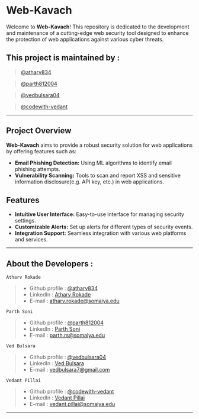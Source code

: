 # Web-Kavach

Welcome to **Web-Kavach**! This repository is dedicated to the development and maintenance of a cutting-edge web security tool designed to enhance the protection of web applications against various cyber threats.

## This project is maintained by :

> [@atharv834](https://github.com/Atharv834)

> [@parth812004](https://github.com/parth812004)

> [@vedbulsara04](https://github.com/vedbulsara04)

> [@codewith-vedant](https://github.com/Codewith-Vedant)

---
## Project Overview

**Web-Kavach** aims to provide a robust security solution for web applications by offering features such as:

- **Email Phishing Detection:** Using ML algorithms to identify email phishing attempts.
- **Vulnerability Scanning:** Tools to scan and report XSS and sensitive information disclosure(e.g. API key, etc.) in web applications.

## Features

- **Intuitive User Interface:** Easy-to-use interface for managing security settings.
- **Customizable Alerts:** Set up alerts for different types of security events.
- **Integration Support:** Seamless integration with various web platforms and services.

---

## About the Developers :

` Atharv Rokade `
  >- Github profile : [@atharv834](https://github.com/Atharv834)
  >- LinkedIn : [Atharv Rokade](https://www.linkedin.com/in/atharvrokade/)
  >- E-mail : atharv.rokade@somaiya.edu

` Parth Soni `
  >- Github profile : [@parth812004](https://github.com/parth812004)
  >- LinkedIn : [Parth Soni](https://www.linkedin.com/in/parth-soni8124/)
  >- E-mail : parth.rs@somaiya.edu

` Ved Bulsara `
  >- Github profile : [@vedbulsara04](https://github.com/vedbulsara04)
  >- LinkedIn : [Ved Bulsara](https://www.linkedin.com/in/vedbulsara04/)
  >- E-mail : vedbulsara7@gmail.com

` Vedant Pillai `
  >- Github profile : [@codewith-vedant](https://github.com/Codewith-Vedant)
  >- LinkedIn : [Vedant Pillai](https://www.linkedin.com/in/kjsieit/)
  >- E-mail : vedant.pillai@somaiya.edu

---
